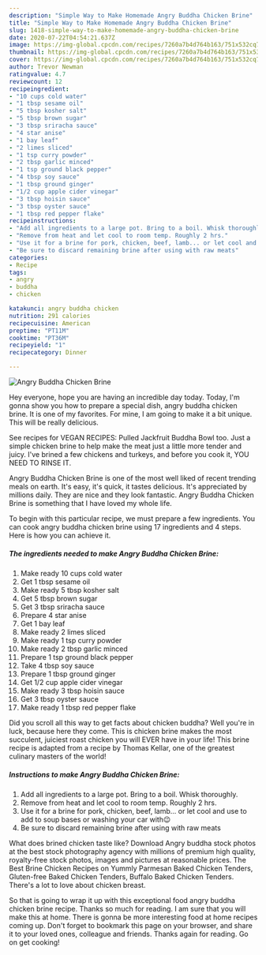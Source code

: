 ```yaml
---
description: "Simple Way to Make Homemade Angry Buddha Chicken Brine"
title: "Simple Way to Make Homemade Angry Buddha Chicken Brine"
slug: 1418-simple-way-to-make-homemade-angry-buddha-chicken-brine
date: 2020-07-22T04:54:21.637Z
image: https://img-global.cpcdn.com/recipes/7260a7b4d764b163/751x532cq70/angry-buddha-chicken-brine-recipe-main-photo.jpg
thumbnail: https://img-global.cpcdn.com/recipes/7260a7b4d764b163/751x532cq70/angry-buddha-chicken-brine-recipe-main-photo.jpg
cover: https://img-global.cpcdn.com/recipes/7260a7b4d764b163/751x532cq70/angry-buddha-chicken-brine-recipe-main-photo.jpg
author: Trevor Newman
ratingvalue: 4.7
reviewcount: 12
recipeingredient:
- "10 cups cold water"
- "1 tbsp sesame oil"
- "5 tbsp kosher salt"
- "5 tbsp brown sugar"
- "3 tbsp sriracha sauce"
- "4 star anise"
- "1 bay leaf"
- "2 limes sliced"
- "1 tsp curry powder"
- "2 tbsp garlic minced"
- "1 tsp ground black pepper"
- "4 tbsp soy sauce"
- "1 tbsp ground ginger"
- "1/2 cup apple cider vinegar"
- "3 tbsp hoisin sauce"
- "3 tbsp oyster sauce"
- "1 tbsp red pepper flake"
recipeinstructions:
- "Add all ingredients to a large pot. Bring to a boil. Whisk thoroughly."
- "Remove from heat and let cool to room temp. Roughly 2 hrs."
- "Use it for a brine for pork, chicken, beef, lamb... or let cool and use to add to soup bases or washing your car with😉"
- "Be sure to discard remaining brine after using with raw meats"
categories:
- Recipe
tags:
- angry
- buddha
- chicken

katakunci: angry buddha chicken 
nutrition: 291 calories
recipecuisine: American
preptime: "PT11M"
cooktime: "PT36M"
recipeyield: "1"
recipecategory: Dinner

---
```



![Angry Buddha Chicken Brine](https://img-global.cpcdn.com/recipes/7260a7b4d764b163/751x532cq70/angry-buddha-chicken-brine-recipe-main-photo.jpg)

Hey everyone, hope you are having an incredible day today. Today, I'm gonna show you how to prepare a special dish, angry buddha chicken brine. It is one of my favorites. For mine, I am going to make it a bit unique. This will be really delicious.

See recipes for VEGAN RECIPES: Pulled Jackfruit Buddha Bowl too. Just a simple chicken brine to help make the meat just a little more tender and juicy. I&#39;ve brined a few chickens and turkeys, and before you cook it, YOU NEED TO RINSE IT.

Angry Buddha Chicken Brine is one of the most well liked of recent trending meals on earth. It's easy, it's quick, it tastes delicious. It's appreciated by millions daily. They are nice and they look fantastic. Angry Buddha Chicken Brine is something that I have loved my whole life.


To begin with this particular recipe, we must prepare a few ingredients. You can cook angry buddha chicken brine using 17 ingredients and 4 steps. Here is how you can achieve it.

<!--inarticleads1-->

##### The ingredients needed to make Angry Buddha Chicken Brine:

1. Make ready 10 cups cold water
1. Get 1 tbsp sesame oil
1. Make ready 5 tbsp kosher salt
1. Get 5 tbsp brown sugar
1. Get 3 tbsp sriracha sauce
1. Prepare 4 star anise
1. Get 1 bay leaf
1. Make ready 2 limes sliced
1. Make ready 1 tsp curry powder
1. Make ready 2 tbsp garlic minced
1. Prepare 1 tsp ground black pepper
1. Take 4 tbsp soy sauce
1. Prepare 1 tbsp ground ginger
1. Get 1/2 cup apple cider vinegar
1. Make ready 3 tbsp hoisin sauce
1. Get 3 tbsp oyster sauce
1. Make ready 1 tbsp red pepper flake


Did you scroll all this way to get facts about chicken buddha? Well you&#39;re in luck, because here they come. This is chicken brine makes the most succulent, juiciest roast chicken you will EVER have in your life! This brine recipe is adapted from a recipe by Thomas Kellar, one of the greatest culinary masters of the world! 

<!--inarticleads2-->

##### Instructions to make Angry Buddha Chicken Brine:

1. Add all ingredients to a large pot. Bring to a boil. Whisk thoroughly.
1. Remove from heat and let cool to room temp. Roughly 2 hrs.
1. Use it for a brine for pork, chicken, beef, lamb... or let cool and use to add to soup bases or washing your car with😉
1. Be sure to discard remaining brine after using with raw meats


What does brined chicken taste like? Download Angry buddha stock photos at the best stock photography agency with millions of premium high quality, royalty-free stock photos, images and pictures at reasonable prices. The Best Brine Chicken Recipes on Yummly Parmesan Baked Chicken Tenders, Gluten-free Baked Chicken Tenders, Buffalo Baked Chicken Tenders. There&#39;s a lot to love about chicken breast. 

So that is going to wrap it up with this exceptional food angry buddha chicken brine recipe. Thanks so much for reading. I am sure that you will make this at home. There is gonna be more interesting food at home recipes coming up. Don't forget to bookmark this page on your browser, and share it to your loved ones, colleague and friends. Thanks again for reading. Go on get cooking!
